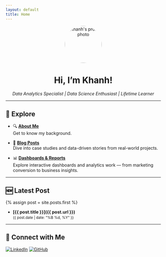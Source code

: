 ```yaml
---
layout: default
title: Home
---
```


<div align="center">
  <img src="https://github.com/dtbkhanh.png" alt="Khanh's profile photo" width="120" style="border-radius: 50%;"/>
  <h1>Hi, I’m Khanh!</h1>
  <p><em>Data Analytics Specialist | Data Science Enthusiast | Lifetime Learner</em></p>
</div>

---

## 📌 Explore

- 🔍 [**About Me**](about.md)  
  Get to know my background.

- 📝 [**Blog Posts**](/posts/)  
  Dive into case studies and data-driven stories from real-world projects.

- 📊 [**Dashboards & Reports**](https://github.com/dtbkhanh/Data-Analytics-and-Reports)  
  Explore interactive dashboards and analytics work — from marketing conversion to business insights.

---

## 🆕 Latest Post

{% assign post = site.posts.first %}
- **[{{ post.title }}]({{ post.url }})**  
  <small>{{ post.date | date: "%B %d, %Y" }}</small>

---

## 🤝 Connect with Me

[![LinkedIn](https://img.shields.io/badge/LinkedIn-0A66C2?style=flat&logo=linkedin&logoColor=white)](https://www.linkedin.com/in/dtbkhanh/)  [![GitHub](https://img.shields.io/badge/GitHub-181717?style=flat&logo=github&logoColor=white)](https://github.com/dtbkhanh)
